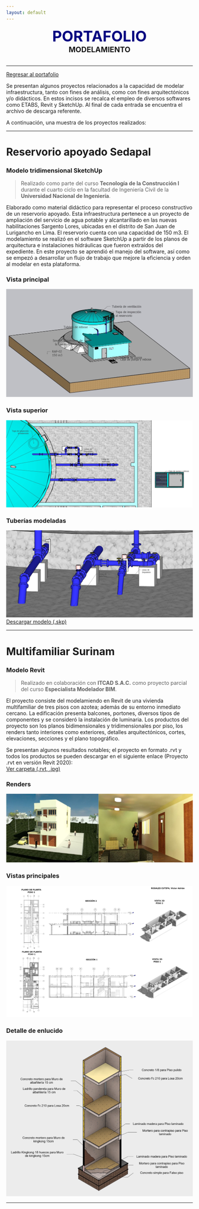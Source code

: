 ```yaml
---
layout: default
---
```


<center><span style="font-size: 40px; color: #000080;"><b>PORTAFOLIO</b></span></center>
<center><span style="font-size: 20px;"><b>MODELAMIENTO</b></span></center><br>

***

[Regresar al portafolio](../portfolio.html)

Se presentan algunos proyectos relacionados a la capacidad de modelar infraestructura, tanto con fines de análisis, como con fines arquitectónicos y/o didácticos. En estos incisos se recalca el empleo de diversos softwares como ETABS, Revit y SketchUp. Al final de cada entrada se encuentra el archivo de descarga referente.

A continuación, una muestra de los proyectos realizados:

***

# Reservorio apoyado Sedapal
### Modelo tridimensional SketchUp

> Realizado como parte del curso **Tecnología de la Construcción I** durante el cuarto ciclo en la facultad de Ingeniería Civil de la **Universidad Nacional de Ingeniería**.

Elaborado como material didáctico para representar el proceso constructivo de un reservorio apoyado. Esta infraestructura pertenece a un proyecto de ampliación del servicio de agua potable y alcantarillado en las nuevas habilitaciones Sargento Lores, ubicadas en el distrito de San Juan de Lurigancho en Lima. El reservorio cuenta con una capacidad de 150 m3. El modelamiento se realizó en el software SketchUp a partir de los planos de arquitectura e instalaciones hidráulicas que fueron extraídos del expediente. En este proyecto se aprendió el manejo del software, así como se empezó a desarrollar un flujo de trabajo que mejore la eficiencia y orden al modelar en esta plataforma.

### Vista principal
![img1](./assets/frontalp.jpg)
### Vista superior
![img1](./assets/superior.jpg)
### Tuberías modeladas
![img1](./assets/tuberias.jpg)
<br>
[Descargar modelo (.skp)](https://drive.google.com/file/d/16c-r-oJR_xGFfoNYZFURUkzzAMC0BUdY/view?usp=sharing)

***

# Multifamiliar Surinam
### Modelo Revit

> Realizado en colaboración con **ITCAD S.A.C.** como proyecto parcial del curso **Especialista Modelador BIM**.

El proyecto consiste del modelamiendo en Revit de una vivienda multifamiliar de tres pisos con azotea; además de su entorno inmediato cercano. La edificación presenta balcones, portones, diversos tipos de componentes y se consideró la instalación de luminaria. Los productos del proyecto son los planos bidimensionales y tridimensionales por piso, los renders tanto interiores como exteriores, detalles arquitectónicos, cortes, elevaciones, secciones y el plano topográfico.

Se presentan algunos resultados notables; el proyecto en formato .rvt y todos los productos se pueden descargar en el siguiente enlace (Proyecto .rvt en versión Revit 2020):<br>
[Ver carpeta (.rvt, .jpg)](https://drive.google.com/drive/folders/1rH_0IwmOkdI-KDun5dzX1BPnxsBkF61J?usp=sharing)

### Renders
![img1](./assets/renders.jpg)

### Vistas principales
![img1](./assets/vistas.jpg)

### Detalle de enlucido
![img1](./assets/detalle.jpg)

***